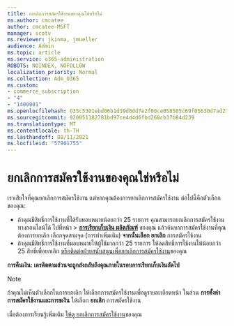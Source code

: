 ```yaml
---
title: ยกเลิกการสมัครใช้งานของคุณใช่หรือไม่
ms.author: cmcatee
author: cmcatee-MSFT
manager: scotv
ms.reviewer: jkinma, jmueller
audience: Admin
ms.topic: article
ms.service: o365-administration
ROBOTS: NOINDEX, NOFOLLOW
localization_priority: Normal
ms.collection: Adm_O365
ms.custom:
- commerce_subscription
- "4"
- "1400001"
ms.openlocfilehash: 035c5301ebd06b1d39d0dd7e2f00ce058505c69f05630d7ad27fb5476ab4ef24
ms.sourcegitcommit: 920051182781bd97ce4d4d6fbd268cb37b84d239
ms.translationtype: MT
ms.contentlocale: th-TH
ms.lasthandoff: 08/11/2021
ms.locfileid: "57901755"
---
```

# <a name="canceling-your-subscription"></a>ยกเลิกการสมัครใช้งานของคุณใช่หรือไม่

เราเสียใจที่คุณยกเลิกการสมัครใช้งาน แต่หากคุณต้องการยกเลิกการสมัครใช้งาน ต่อไปนี้คือตัวเลือกของคุณ:
  
- ถ้าคุณมีสิทธิ์การใช้งานที่ได้รับมอบหมายน้อยกว่า 25 รายการ คุณสามารถยกเลิกการสมัครใช้งานทางออนไลน์ได้ ไปที่หน้า \> **[การเรียกเก็บเงิน ผลิตภัณฑ์](https://go.microsoft.com/fwlink/p/?linkid=842054)** ของคุณ แล้วค้นหาการสมัครใช้งานที่คุณต้องการยกเลิก เลือกจุดสามจุด (การทําเพิ่มเติม) **จากนั้นเลือก ยกเลิก** การสมัครใช้งาน
- ถ้าคุณมีสิทธิ์การใช้งานที่มอบหมายให้ผู้ใช้มากกว่า 25 รายการ ให้ลดสิทธิ์การใช้งานให้น้อยกว่า 25 สิทธิ์เพื่อยกเลิก [หรือติดต่อฝ่ายสนับสนุนเพื่อยกเลิกการสมัครใช้งาน](https://docs.microsoft.com/microsoft-365/business-video/get-help-support)ของคุณ
  
**การคืนเงิน: เครดิตตามส่วนจะถูกส่งกลับถึงคุณภายในรอบการเรียกเก็บเงินถัดไป**

> [!NOTE]
> ถ้าคุณไม่เห็นตัวเลือกในการยกเลิก ให้เลือกการสมัครใช้งานเพื่อดูรายละเอียดหน้า ในส่วน **การตั้งค่าการสมัครใช้งานและการชเงิน** ให้เลือก **ยกเลิก** การสมัครใช้งาน

เมื่อต้องการเรียนรู้เพิ่มเติม [ให้ดู ยกเลิกการสมัครใช้งาน](https://docs.microsoft.com/microsoft-365/commerce/subscriptions/cancel-your-subscription)ของคุณ
